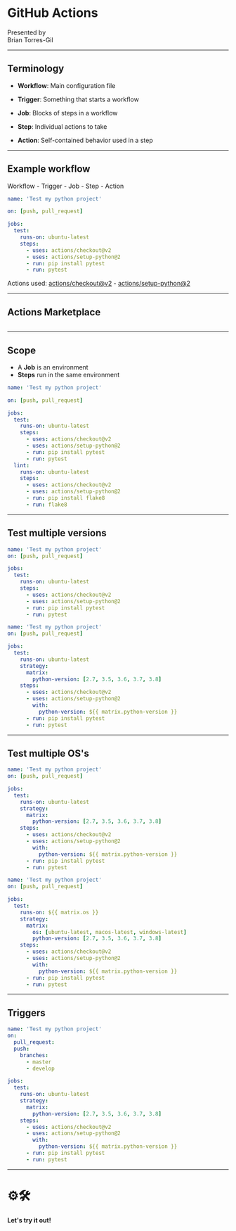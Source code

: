 # GitHub Actions

Presented by  
Brian Torres-Gil

---

## Terminology

- **Workflow**:
  Main configuration file

- **Trigger**:
  Something that starts a workflow

- **Job**:
  Blocks of steps in a workflow

- **Step**:
  Individual actions to take

- **Action**:
  Self-contained behavior used in a step

---

## Example workflow

Workflow - Trigger - Job - Step - Action

```yaml [|3|6-12|7|8-12|9-10]
name: 'Test my python project'

on: [push, pull_request]

jobs:
  test:
    runs-on: ubuntu-latest
    steps:
      - uses: actions/checkout@v2
      - uses: actions/setup-python@2
      - run: pip install pytest
      - run: pytest
```

Actions used: <a href="https://github.com/actions/checkout" target="_blank">actions/checkout@v2</a> -
<a href="https://github.com/actions/setup-python" target="_blank">actions/setup-python@2</a>

<!-- .element style="font-size: 40%;" -->

---

## Actions Marketplace

<img data-src="/images/actions-marketplace-terraform.png" />

---

## Scope

- A **Job** is an environment
- **Steps** run in the same environment

```yaml [6-12|13-19]
name: 'Test my python project'

on: [push, pull_request]

jobs:
  test:
    runs-on: ubuntu-latest
    steps:
      - uses: actions/checkout@v2
      - uses: actions/setup-python@2
      - run: pip install pytest
      - run: pytest
  lint:
    runs-on: ubuntu-latest
    steps:
      - uses: actions/checkout@v2
      - uses: actions/setup-python@2
      - run: pip install flake8
      - run: flake8
```

---

## Test multiple versions

<div class="r-stack">

```yaml []
name: 'Test my python project'
on: [push, pull_request]

jobs:
  test:
    runs-on: ubuntu-latest
    steps:
      - uses: actions/checkout@v2
      - uses: actions/setup-python@2
      - run: pip install pytest
      - run: pytest
```

<!-- .element class="fragment fade-out" data-fragment-index="0" -->

```yaml [|7-9,13-14]
name: 'Test my python project'
on: [push, pull_request]

jobs:
  test:
    runs-on: ubuntu-latest
    strategy:
      matrix:
        python-version: [2.7, 3.5, 3.6, 3.7, 3.8]
    steps:
      - uses: actions/checkout@v2
      - uses: actions/setup-python@2
        with:
          python-version: ${{ matrix.python-version }}
      - run: pip install pytest
      - run: pytest
```

<!-- .element class="fragment" data-fragment-index="0" -->

</div> <!-- end of r-stack -->

---

## Test multiple OS's

<div class="r-stack">

```yaml []
name: 'Test my python project'
on: [push, pull_request]

jobs:
  test:
    runs-on: ubuntu-latest
    strategy:
      matrix:
        python-version: [2.7, 3.5, 3.6, 3.7, 3.8]
    steps:
      - uses: actions/checkout@v2
      - uses: actions/setup-python@2
        with:
          python-version: ${{ matrix.python-version }}
      - run: pip install pytest
      - run: pytest
```

<!-- .element class="fragment fade-out" data-fragment-index="0" -->

```yaml [|6,9]
name: 'Test my python project'
on: [push, pull_request]

jobs:
  test:
    runs-on: ${{ matrix.os }}
    strategy:
      matrix:
        os: [ubuntu-latest, macos-latest, windows-latest]
        python-version: [2.7, 3.5, 3.6, 3.7, 3.8]
    steps:
      - uses: actions/checkout@v2
      - uses: actions/setup-python@2
        with:
          python-version: ${{ matrix.python-version }}
      - run: pip install pytest
      - run: pytest
```

<!-- .element class="fragment" data-fragment-index="0" -->

</div> <!-- end of r-stack -->

---

## Triggers

```yaml [|2-7]
name: 'Test my python project'
on:
  pull_request:
  push:
    branches:
      - master
      - develop

jobs:
  test:
    runs-on: ubuntu-latest
    strategy:
      matrix:
        python-version: [2.7, 3.5, 3.6, 3.7, 3.8]
    steps:
      - uses: actions/checkout@v2
      - uses: actions/setup-python@2
        with:
          python-version: ${{ matrix.python-version }}
      - run: pip install pytest
      - run: pytest
```

---

# ⚙️🛠

**Let's try it out!**
